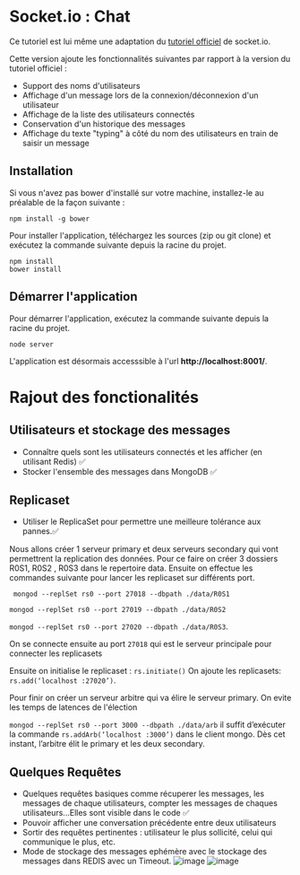 # Socket.io : Chat

Ce tutoriel est lui même une adaptation du [tutoriel officiel](http://socket.io/get-started/chat/) de socket.io.

Cette version ajoute les fonctionnalités suivantes par rapport à la version du tutoriel officiel :

* Support des noms d'utilisateurs
* Affichage d'un message lors de la connexion/déconnexion d'un utilisateur
* Affichage de la liste des utilisateurs connectés
* Conservation d'un historique des messages
* Affichage du texte "typing" à côté du nom des utilisateurs en train de saisir un message


## Installation

Si vous n'avez pas bower d'installé sur votre machine, installez-le au préalable de la façon suivante :
```
npm install -g bower
```

Pour installer l'application, téléchargez les sources (zip ou git clone) et exécutez la commande suivante depuis la racine du projet.
```
npm install
bower install
```

## Démarrer l'application

Pour démarrer l'application, exécutez la commande suivante depuis la racine du projet.
```
node server
```

L'application est désormais accesssible à l'url **http://localhost:8001/**.

# Rajout des fonctionalités
## Utilisateurs et stockage des messages
* Connaître quels sont les utilisateurs connectés et les afficher (en utilisant Redis) :white_check_mark:
* Stocker l'ensemble des messages dans MongoDB :white_check_mark:
## Replicaset
* Utiliser le ReplicaSet pour permettre une meilleure tolérance aux pannes.:white_check_mark:

Nous allons créer 1 serveur primary et deux serveurs secondary qui vont permettrent la replication des données.
Pour ce faire on créer 3 dossiers R0S1, R0S2 , R0S3 dans le repertoire data.
Ensuite on effectue les commandes suivante pour lancer les replicaset sur différents port.

` mongod --replSet rs0 --port 27018 --dbpath ./data/R0S1`

`mongod --replSet rs0 --port 27019 --dbpath ./data/R0S2`

`mongod --replSet rs0 --port 27020 --dbpath ./data/R0S3`.

On se connecte ensuite au port `27018` qui est le serveur principale pour connecter les replicasets

Ensuite on initialise le replicaset : `rs.initiate()`
On ajoute les replicasets: `rs.add(‘localhost :27020’)`.

Pour finir on créer un serveur arbitre qui va élire le serveur primary. On evite les temps de latences de l'élection

`mongod --replSet rs0 --port 3000 --dbpath ./data/arb`
il suffit d’exécuter la commande `rs.addArb(‘localhost :3000’)` dans le client mongo. Dès cet instant, l’arbitre élit le primary et les deux secondary.

## Quelques Requêtes
* Quelques requêtes basiques comme récuperer les messages, les messages de chaque utilisateurs, compter les messages de chaques utilisateurs...Elles sont visible dans le code  :white_check_mark:
* Pouvoir afficher une conversation précédente entre deux utilisateurs
* Sortir des requêtes pertinentes : utilisateur le plus sollicité, celui qui communique le plus, etc.
* Mode de stockage des messages ephémère avec le stockage des messages dans REDIS avec un Timeout. 
![image](https://user-images.githubusercontent.com/49042749/113752868-bf03d300-970d-11eb-8276-39e85b620cac.png)
![image](https://user-images.githubusercontent.com/49042749/113753075-f96d7000-970d-11eb-9112-288de4b27979.png)




